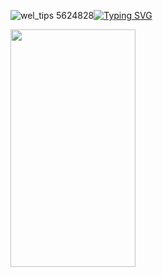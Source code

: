 ![wel_tips 5624828](https://github.com/ShailikaS/ShailikaS/assets/107252411/13bc2154-4b8f-4164-9129-de6344f8c80b)[![Typing SVG](https://readme-typing-svg.demolab.com?font=Oswald&weight=600&size=30&duration=4000&pause=1000&color=5F15AD&background=4F7AFF00&center=true&vCenter=true&multiline=true&width=450&lines=Hi+there+%F0%9F%91%8B+Shailika+Sahu)](https://git.io/typing-svg)

<img src="https://github.com/ShailikaS/ShailikaS/assets/107252411/fd04fa88-bdac-494c-bd70-f4cb401e75c8" width="200" height="380">

<!--
 ![99's Github Stats](https://github-readme-stats.vercel.app/api?username=Guedesou&bg_color=30,e96443,904e95&title_color=fff&text_color=fff)
**ShailikaS/ShailikaS** is a ✨ _special_ ✨ repository because its `README.md` (this file) appears on your GitHub profile.

Here are some ideas to get you started:

- 🔭 I’m currently working on ...
- 🌱 I’m currently learning ...
- 👯 I’m looking to collaborate on ...
- 🤔 I’m looking for help with ...
- 💬 Ask me about ...
- 📫 How to reach me: ...
- 😄 Pronouns: ...
- ⚡ Fun fact: ...

![Hacking GIF - Find   Share on GIPHY](https://github.com/ShailikaS/ShailikaS/assets/107252411/a7ac04a5-93e4-4190-8c0e-b6a56d2a554d)![Hacking GIF - Find   Share on GIPHY](https://github.com/ShailikaS/ShailikaS/assets/107252411/a7ac04a5-93e4-4190-8c0e-b6a56d2a554d)
![](http://github-profile-summary-cards.vercel.app/api/cards/profile-details?username=ShailikaS&theme=radical)
![](http://github-profile-summary-cards.vercel.app/api/cards/most-commit-language?username=ShailikaS&theme=radical)
![](http://github-profile-summary-cards.vercel.app/api/cards/productive-time?username=ShailikaS&theme=radical&utcOffset=8)

-->

